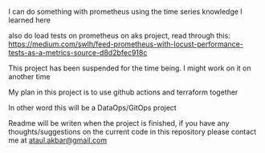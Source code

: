 
I can do something with prometheus using the time series knowledge I learned here

also do load tests on prometheus on aks project, read through this: https://medium.com/swlh/feed-prometheus-with-locust-performance-tests-as-a-metrics-source-d8d2bfec918c 


This project has been suspended for the time being. I might work on it on another time

My plan in this project is to use github actions and terraform together

In other word this will be a DataOps/GitOps project

Readme will be writen when the project is finished, if you have any thoughts/suggestions on the current code in this repository please contact me at ataul.akbar@gmail.com
